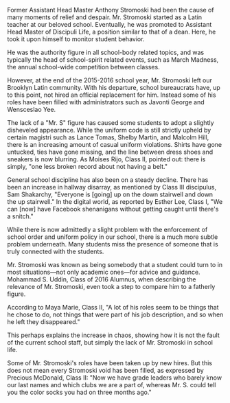 Former Assistant Head Master Anthony Stromoski had been the cause of many moments of relief and despair. Mr. Stromoski started as a Latin teacher at our beloved school. Eventually, he was promoted to Assistant Head Master of Discipuli Life, a position similar to that of a dean. Here, he took it upon himself to monitor student behavior.

He was the authority figure in all school-body related topics, and was typically the head of school-spirit related events, such as March Madness, the annual school-wide competition between classes.

However, at the end of the 2015-2016 school year, Mr. Stromoski left our Brooklyn Latin community. With his departure, school bureaucrats have, up to this point, not hired an official replacement for him. Instead some of his roles have been filled with administrators such as Javonti George and Wensceslao Yee.

The lack of a "Mr. S" figure has caused some students to adopt a slightly disheveled appearance. While the uniform code is still strictly upheld by certain magistri such as Lance Tomas, Shelby Martin, and Malcolm Hill, there is an increasing amount of casual uniform violations. Shirts have gone untucked, ties have gone missing, and the line between dress shoes and sneakers is now blurring. As Moises Rijo, Class II, pointed out: there is simply, "one less broken record about not having a belt."

General school discipline has also been on a steady decline. There has been an increase in hallway disarray, as mentioned by Class III discipulus, Sam Shakarchy, "Everyone is [going] up on the down stairwell and down the up stairwell." In the digital world, as reported by Esther Lee, Class I, "We can [now] have Facebook shenanigans without getting caught until there's a snitch."

While there is now admittedly a slight problem with the enforcement of school order and uniform policy in our school, there is a much more subtle problem underneath. Many students miss the presence of someone that is truly connected with the students.

Mr. Stromoski was known as being somebody that a student could turn to in most situations—not only academic ones—for advice and guidance. Mohammad S. Uddin, Class of 2016 Alumnus, when describing the relevance of Mr. Stromoski, even took a step to compare him to a fatherly figure.

According to Maya Marie, Class II, "A lot of his roles seem to be things that he chose to do, not things that were part of his job description, and so when he left they disappeared."

This perhaps explains the increase in chaos, showing how it is not the fault of the current school staff, but simply the lack of Mr. Stromoski in school life.

Some of Mr. Stromoski's roles have been taken up by new hires. But this does not mean every Stromoski void has been filled, as expressed by Precious McDonald, Class II: "Now we have grade leaders who barely know our last names and which clubs we are a part of, whereas Mr. S. could tell you the color socks you had on three months ago."
